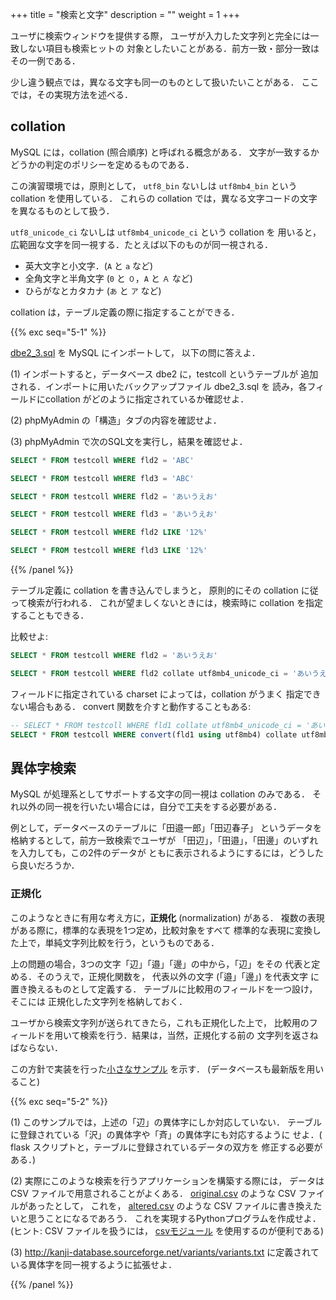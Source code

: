 +++
title = "検索と文字"
description = ""
weight = 1
+++

ユーザに検索ウィンドウを提供する際，
ユーザが入力した文字列と完全には一致しない項目も検索ヒットの
対象としたいことがある．前方一致・部分一致はその一例である．

少し違う観点では，異なる文字も同一のものとして扱いたいことがある．
ここでは，その実現方法を述べる．

## collation

MySQL には，collation (照合順序) と呼ばれる概念がある．
文字が一致するかどうかの判定のポリシーを定めるものである．

この演習環境では，原則として，
`utf8_bin` ないしは `utf8mb4_bin` という collation を使用している．
これらの collation では，異なる文字コードの文字を異なるものとして扱う．

`utf8_unicode_ci` ないしは `utf8mb4_unicode_ci` という collation を
用いると，広範囲な文字を同一視する．たとえば以下のものが同一視される．

* 英大文字と小文字．(`A` と `a` など)
* 全角文字と半角文字 (`0` と `０`，`A` と `Ａ` など)
* ひらがなとカタカナ (`あ` と `ア` など)

collation は，テーブル定義の際に指定することができる．

{{% exc seq="5-1" %}}

<a href="dbe2_3.sql" download>dbe2_3.sql</a> を MySQL にインポートして，
以下の問に答えよ．

(1) インポートすると，データベース dbe2 に，testcoll というテーブルが
追加される．インポートに用いたバックアップファイル dbe2_3.sql を
読み，各フィールドにcollation がどのように指定されているか確認せよ．

(2) phpMyAdmin の「構造」タブの内容を確認せよ．

(3) phpMyAdmin で次のSQL文を実行し，結果を確認せよ．

```sql
SELECT * FROM testcoll WHERE fld2 = 'ABC'
```

```sql
SELECT * FROM testcoll WHERE fld3 = 'ABC'
```

```sql
SELECT * FROM testcoll WHERE fld2 = 'あいうえお'
```

```sql
SELECT * FROM testcoll WHERE fld3 = 'あいうえお'
```

```sql
SELECT * FROM testcoll WHERE fld2 LIKE '12%'
```

```sql
SELECT * FROM testcoll WHERE fld3 LIKE '12%'
```

{{% /panel %}}

テーブル定義に collation を書き込んでしまうと，
原則的にその collation に従って検索が行われる．
これが望ましくないときには，検索時に collation を指定することもできる．

比較せよ:

```sql
SELECT * FROM testcoll WHERE fld2 = 'あいうえお'
```

```sql
SELECT * FROM testcoll WHERE fld2 collate utf8mb4_unicode_ci = 'あいうえお'
```

フィールドに指定されている charset によっては，collation がうまく
指定できない場合もある． convert 関数を介すと動作することもある:

```sql
-- SELECT * FROM testcoll WHERE fld1 collate utf8mb4_unicode_ci = 'あいうえお' -- これはエラー
SELECT * FROM testcoll WHERE convert(fld1 using utf8mb4) collate utf8mb4_unicode_ci = 'あいうえお'
```

## 異体字検索

MySQL が処理系としてサポートする文字の同一視は collation のみである．
それ以外の同一視を行いたい場合には，自分で工夫をする必要がある．

例として，データベースのテーブルに「田邉一郎」「田辺春子」
というデータを格納するとして，前方一致検索でユーザが
「田辺」，「田邉」，「田邊」のいずれを入力しても，この2件のデータが
ともに表示されるようにするには，どうしたら良いだろうか．

### 正規化

このようなときに有用な考え方に，__正規化__ (normalization) がある．
複数の表現がある際に，標準的な表現を1つ定め，比較対象をすべて
標準的な表現に変換した上で，単純文字列比較を行う，というものである．

上の問題の場合，3つの文字「辺」「邉」「邊」の中から，「辺」をその
代表と定める．そのうえで，正規化関数を，
代表以外の文字 (「邉」「邊」) を代表文字
に置き換えるものとして定義する．
テーブルに比較用のフィールドを一つ設け，そこには
正規化した文字列を格納しておく．

ユーザから検索文字列が送られてきたら，これも正規化した上で，
比較用のフィールドを用いて検索を行う．結果は，当然，正規化する前の
文字列を返さねばならない．

この方針で実装を行った[小さなサンプル](itaiji.zip) を示す．
(データベースも最新版を用いること)

{{% exc seq="5-2" %}}

(1) このサンプルでは，上述の「辺」の異体字にしか対応していない．
テーブルに登録されている「沢」の異体字や「斉」の異体字にも対応するように
せよ．( flask スクリプトと，テーブルに登録されているデータの双方を
修正する必要がある．)

(2)
実際にこのような検索を行うアプリケーションを構築する際には，
データは CSV ファイルで用意されることがよくある．
[original.csv](original.csv) のような CSV ファイルがあったとして，
これを， [altered.csv](altered.csv) のような 
CSV ファイルに書き換えたいと思うことになるであろう．
これを実現するPythonプログラムを作成せよ．
(ヒント: CSV ファイルを扱うには，
[csvモジュール](https://docs.python.org/ja/3/library/csv.html)
を使用するのが便利である)

(3)
http://kanji-database.sourceforge.net/variants/variants.txt
に定義されている異体字を同一視するように拡張せよ．



{{% /panel %}}






